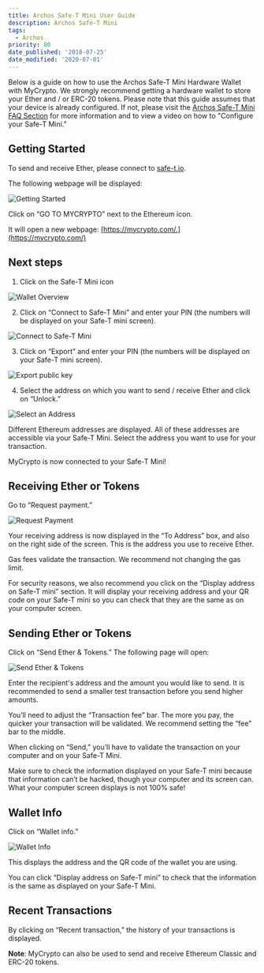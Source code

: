 ```yaml
---
title: Archos Safe-T Mini User Guide
description: Archos Safe-T Mini
tags:
  - Archos
priority: 80
date_published: '2018-07-25'
date_modified: '2020-07-01'
---
```


Below is a guide on how to use the Archos Safe-T Mini Hardware Wallet with MyCrypto. We strongly recommend getting a hardware wallet to store your Ether and / or ERC-20 tokens. Please note that this guide assumes that your device is already configured. If not, please visit the [Archos Safe-T Mini FAQ Section](https://www.archos.com/gb/products/crypto/faq.html) for more information and to view a video on how to "Configure your Safe-T Mini."

## Getting Started

To send and receive Ether, please connect to [safe-t.io](https://safe-t.io/).

The following webpage will be displayed:

![Getting Started](../../../assets/how-to/hardware-wallets/archos/archos-safet-mini/archos-safet-mini-1.jpg)

Click on “GO TO MYCRYPTO” next to the Ethereum icon.

It will open a new webpage: [https://mycrypto.com/.](https://mycrypto.com/)

## Next steps

1. Click on the Safe-T Mini icon

![Wallet Overview](../../../assets/how-to/hardware-wallets/archos/archos-safet-mini/archos-safet-mini-2.jpg)
 
2. Click on “Connect to Safe-T Mini” and enter your PIN (the numbers will be displayed on your Safe-T mini screen).

![Connect to Safe-T Mini](../../../assets/how-to/hardware-wallets/archos/archos-safet-mini/archos-safet-mini-3.jpg)

3. Click on “Export” and enter your PIN (the numbers will be displayed on your Safe-T mini screen).
  
![Export public key](../../../assets/how-to/hardware-wallets/archos/archos-safet-mini/archos-safet-mini-4.jpg)
  
4. Select the address on which you want to send / receive Ether and click on “Unlock.”

![Select an Address](../../../assets/how-to/hardware-wallets/archos/archos-safet-mini/archos-safet-mini-5.jpg)

Different Ethereum addresses are displayed. All of these addresses are accessible via your Safe-T Mini. Select the address you want to use for your transaction.

MyCrypto is now connected to your Safe-T Mini!

## Receiving Ether or Tokens

Go to “Request payment.”

![Request Payment](../../../assets/how-to/hardware-wallets/archos/archos-safet-mini/archos-safet-mini-6.jpg) 

Your receiving address is now displayed in the “To Address” box, and also on the right side of the screen. This is the address you use to receive Ether.

Gas fees validate the transaction. We recommend not changing the gas limit.

For security reasons, we also recommend you click on the “Display address on Safe-T mini” section. It will display your receiving address and your QR code on your Safe-T mini so you can check that they are the same as on your computer screen.

## Sending Ether or Tokens

Click on “Send Ether & Tokens.” The following page will open:

![Send Ether & Tokens](../../../assets/how-to/hardware-wallets/archos/archos-safet-mini/archos-safet-mini-7.jpg)

Enter the recipient's address and the amount you would like to send. It is recommended to send a smaller test transaction before you send higher amounts.

You’ll need to adjust the “Transaction fee” bar. The more you pay, the quicker your transaction will be validated. We recommend setting the “fee” bar to the middle.

When clicking on “Send,” you’ll have to validate the transaction on your computer and on your Safe-T Mini.

Make sure to check the information displayed on your Safe-T mini because that information can’t be hacked, though your computer and its screen can. What your computer screen displays is not 100% safe!

## Wallet Info

Click on “Wallet info.”

![Wallet Info](../../../assets/how-to/hardware-wallets/archos/archos-safet-mini/archos-safet-mini-8.jpg)

This displays the address and the QR code of the wallet you are using.

You can click “Display address on Safe-T mini” to check that the information is the same as displayed on your Safe-T Mini.

## Recent Transactions

By clicking on “Recent transaction,” the history of your transactions is displayed.

**Note**: MyCrypto can also be used to send and receive Ethereum Classic and ERC-20 tokens.
